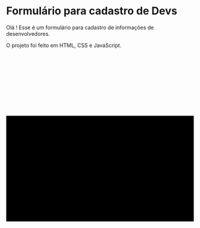 # Formulário para cadastro de Devs

Olá ! Esse é um formulário para cadastro de informações de desenvolvedores. 

O projeto foi feito em HTML, CSS e JavaScript. 

![Acesse o formulário](D:/CURSOS/PROGRAMARIA/AdaLovelace/index.html)

![alt text](assets/formulario.gif)
